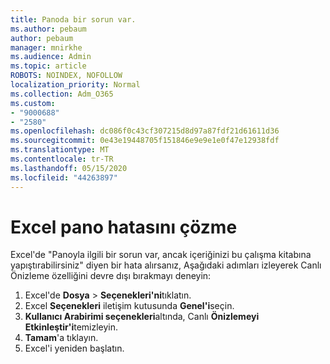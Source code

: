 ```yaml
---
title: Panoda bir sorun var.
ms.author: pebaum
author: pebaum
manager: mnirkhe
ms.audience: Admin
ms.topic: article
ROBOTS: NOINDEX, NOFOLLOW
localization_priority: Normal
ms.collection: Adm_O365
ms.custom:
- "9000688"
- "2580"
ms.openlocfilehash: dc086f0c43cf307215d8d97a87fdf21d61611d36
ms.sourcegitcommit: 0e43e19448705f151846e9e9e1e0f47e12938fdf
ms.translationtype: MT
ms.contentlocale: tr-TR
ms.lasthandoff: 05/15/2020
ms.locfileid: "44263897"
---
```

# <a name="resolving-excel-clipboard-error"></a>Excel pano hatasını çözme

Excel'de "Panoyla ilgili bir sorun var, ancak içeriğinizi bu çalışma kitabına yapıştırabilirsiniz" diyen bir hata alırsanız, Aşağıdaki adımları izleyerek Canlı Önizleme özelliğini devre dışı bırakmayı deneyin:

1. Excel'de **Dosya**  >  **Seçenekleri'ni**tıklatın.
3. Excel **Seçenekleri** iletişim kutusunda **Genel'i**seçin.
4. **Kullanıcı Arabirimi seçenekleri**altında, Canlı **Önizlemeyi Etkinleştir'i**temizleyin.
5. **Tamam**'a tıklayın.
6. Excel'i yeniden başlatın.
